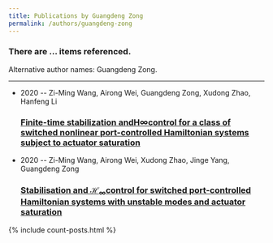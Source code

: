 ```yaml
---
title: Publications by Guangdeng Zong
permalink: /authors/guangdeng-zong
---
```


<h3 id="number-posts">There are ... items referenced.</h3>
<p id='info-authors'>Alternative author names: Guangdeng Zong.</p>
<hr />
<ul class="post-list">
<li><span class='post-meta'>2020 -- Zi-Ming Wang, Airong Wei, Guangdeng Zong, Xudong Zhao, Hanfeng Li</span><h3><a class='post-link' href="{{ site.baseurl }}/finite-time-stabilization-andh-control-for-a-class-of-switched-nonlinear-port-controlled-hamiltonian-systems-subject-to-actuator-saturation">Finite-time stabilization andH∞control for a class of switched nonlinear port-controlled Hamiltonian systems subject to actuator saturation</a></h3></li>
<li><span class='post-meta'>2020 -- Zi-Ming Wang, Airong Wei, Xudong Zhao, Jinge Yang, Guangdeng Zong</span><h3><a class='post-link' href="{{ site.baseurl }}/stabilisation-and-h-sub-sub-control-for-switched-port-controlled-hamiltonian-systems-with-unstable-modes-and-actuator-saturation">Stabilisation and ℋ<sub>∞</sub>control for switched port-controlled Hamiltonian systems with unstable modes and actuator saturation</a></h3></li>

</ul>
{% include count-posts.html %}
